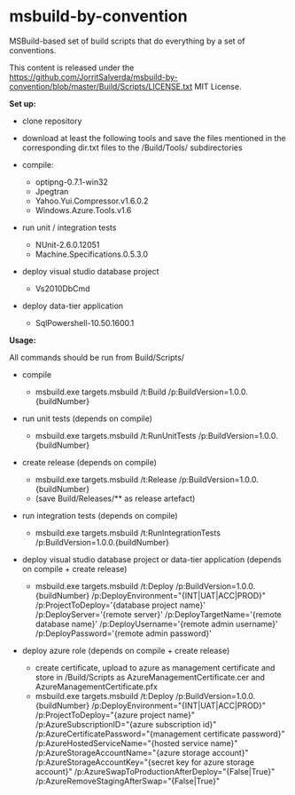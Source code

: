 msbuild-by-convention
=====================

MSBuild-based set of build scripts that do everything by a set of conventions.

This content is released under the https://github.com/JorritSalverda/msbuild-by-convention/blob/master/Build/Scripts/LICENSE.txt MIT License.

**Set up:**  
  
* clone repository
* download at least the following tools and save the files mentioned in the corresponding dir.txt files to the /Build/Tools/ subdirectories
  
* compile:
	* optipng-0.7.1-win32
	* Jpegtran
	* Yahoo.Yui.Compressor.v1.6.0.2
	* Windows.Azure.Tools.v1.6
  
* run unit / integration tests
	* NUnit-2.6.0.12051
	* Machine.Specifications.0.5.3.0
  
* deploy visual studio database project
	* Vs2010DbCmd
  
* deploy data-tier application	
	* SqlPowershell-10.50.1600.1
  
**Usage:**  
  
All commands should be run from Build/Scripts/  
  
* compile
	* msbuild.exe targets.msbuild /t:Build /p:BuildVersion=1.0.0.{buildNumber}
  
* run unit tests (depends on compile)
	* msbuild.exe targets.msbuild /t:RunUnitTests /p:BuildVersion=1.0.0.{buildNumber}
  
* create release (depends on compile)
	* msbuild.exe targets.msbuild /t:Release /p:BuildVersion=1.0.0.{buildNumber}
	* (save Build/Releases/** as release artefact)
  
* run integration tests (depends on compile)
	* msbuild.exe targets.msbuild /t:RunIntegrationTests /p:BuildVersion=1.0.0.{buildNumber}
  
* deploy visual studio database project or data-tier application (depends on compile + create release)
	* msbuild.exe targets.msbuild /t:Deploy /p:BuildVersion=1.0.0.{buildNumber} /p:DeployEnvironment="{INT|UAT|ACC|PROD}" /p:ProjectToDeploy='{database project name}' /p:DeployServer='{remote server}' /p:DeployTargetName='{remote database name}' /p:DeployUsername='{remote admin username}' /p:DeployPassword='{remote admin password}'
  
* deploy azure role (depends on compile + create release)
	* create certificate, upload to azure as management certificate and store in /Build/Scripts as AzureManagementCertificate.cer and AzureManagementCertificate.pfx
	* msbuild.exe targets.msbuild /t:Deploy /p:BuildVersion=1.0.0.{buildNumber} /p:DeployEnvironment="{INT|UAT|ACC|PROD}" /p:ProjectToDeploy="{azure project name}" /p:AzureSubscriptionID="{azure subscription id}" /p:AzureCertificatePassword="{management certificate password}" /p:AzureHostedServiceName="{hosted service name}" /p:AzureStorageAccountName="{azure storage account}" /p:AzureStorageAccountKey="{secret key for azure storage account}" /p:AzureSwapToProductionAfterDeploy="{False|True}" /p:AzureRemoveStagingAfterSwap="{False|True}"